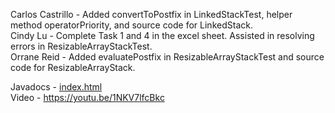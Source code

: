 Carlos Castrillo - Added convertToPostfix in LinkedStackTest, helper method operatorPriority, and source code for LinkedStack.  
Cindy Lu -  Complete Task 1 and 4 in the excel sheet. Assisted in resolving errors in ResizableArrayStackTest.  
Orrane Reid - Added evaluatePostfix in ResizableArrayStackTest and source code for ResizableArrayStack.

Javadocs - [index.html](https://cs2400-n-a.github.io/project2org/)  
Video - https://youtu.be/1NKV7lfcBkc